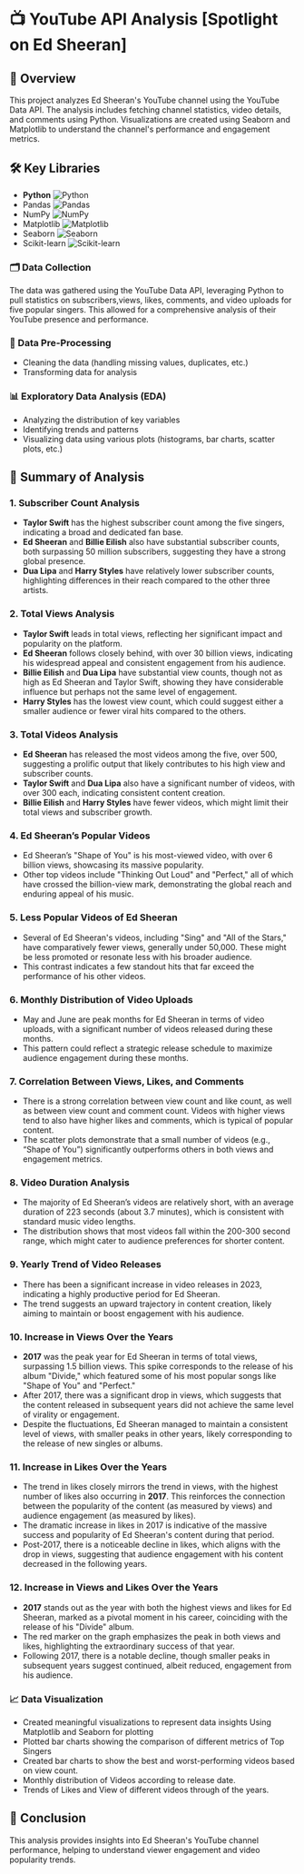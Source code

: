 # 📺 YouTube API Analysis  [Spotlight on Ed Sheeran]

## 📖 Overview
This project analyzes Ed Sheeran's YouTube channel using the YouTube Data API. The analysis includes fetching channel statistics, video details, and comments using Python. Visualizations are created using Seaborn and Matplotlib to understand the channel's performance and engagement metrics.

## 🛠 Key Libraries
  - **Python** ![Python](https://img.shields.io/badge/-Python-3776AB?style=flat-square&logo=python&logoColor=white)
  - Pandas ![Pandas](https://img.shields.io/badge/-Pandas-150458?style=flat-square&logo=pandas&logoColor=white)
  - NumPy ![NumPy](https://img.shields.io/badge/-NumPy-013243?style=flat-square&logo=numpy&logoColor=white)
  - Matplotlib ![Matplotlib](https://img.shields.io/badge/-Matplotlib-013243?style=flat-square&logo=matplotlib&logoColor=white)
  - Seaborn ![Seaborn](https://img.shields.io/badge/-Seaborn-3776AB?style=flat-square&logo=python&logoColor=white)
  - Scikit-learn ![Scikit-learn](https://img.shields.io/badge/-Scikit%20Learn-F7931E?style=flat-square&logo=scikit-learn&logoColor=white)

### 🗂️ Data Collection
The data was gathered using the YouTube Data API, leveraging Python to pull statistics on subscribers,views, likes, comments, and video uploads for five popular singers. This allowed for a comprehensive analysis of their YouTube presence and performance.

### 🔄 Data Pre-Processing
- Cleaning the data (handling missing values, duplicates, etc.)
- Transforming data for analysis

### 📊 Exploratory Data Analysis (EDA)
- Analyzing the distribution of key variables
- Identifying trends and patterns
- Visualizing data using various plots (histograms, bar charts, scatter plots, etc.)

## 📝 Summary of Analysis
### 1. Subscriber Count Analysis
- **Taylor Swift** has the highest subscriber count among the five singers, indicating a broad and dedicated fan base.
- **Ed Sheeran** and **Billie Eilish** also have substantial subscriber counts, both surpassing 50 million subscribers, suggesting they have a strong global presence.
- **Dua Lipa** and **Harry Styles** have relatively lower subscriber counts, highlighting differences in their reach compared to the other three artists.

### 2. Total Views Analysis
- **Taylor Swift** leads in total views, reflecting her significant impact and popularity on the platform.
- **Ed Sheeran** follows closely behind, with over 30 billion views, indicating his widespread appeal and consistent engagement from his audience.
- **Billie Eilish** and **Dua Lipa** have substantial view counts, though not as high as Ed Sheeran and Taylor Swift, showing they have considerable influence but perhaps not the same level of engagement.
- **Harry Styles** has the lowest view count, which could suggest either a smaller audience or fewer viral hits compared to the others.

### 3. Total Videos Analysis
- **Ed Sheeran** has released the most videos among the five, over 500, suggesting a prolific output that likely contributes to his high view and subscriber counts.
- **Taylor Swift** and **Dua Lipa** also have a significant number of videos, with over 300 each, indicating consistent content creation.
- **Billie Eilish** and **Harry Styles** have fewer videos, which might limit their total views and subscriber growth.

### 4. Ed Sheeran’s Popular Videos
- Ed Sheeran’s "Shape of You" is his most-viewed video, with over 6 billion views, showcasing its massive popularity.
- Other top videos include "Thinking Out Loud" and "Perfect," all of which have crossed the billion-view mark, demonstrating the global reach and enduring appeal of his music.

### 5. Less Popular Videos of Ed Sheeran
- Several of Ed Sheeran's videos, including "Sing" and "All of the Stars," have comparatively fewer views, generally under 50,000. These might be less promoted or resonate less with his broader audience.
- This contrast indicates a few standout hits that far exceed the performance of his other videos.

### 6. Monthly Distribution of Video Uploads
- May and June are peak months for Ed Sheeran in terms of video uploads, with a significant number of videos released during these months.
- This pattern could reflect a strategic release schedule to maximize audience engagement during these months.

### 7. Correlation Between Views, Likes, and Comments
- There is a strong correlation between view count and like count, as well as between view count and comment count. Videos with higher views tend to also have higher likes and comments, which is typical of popular content.
- The scatter plots demonstrate that a small number of videos (e.g., “Shape of You”) significantly outperforms others in both views and engagement metrics.

### 8. Video Duration Analysis
- The majority of Ed Sheeran’s videos are relatively short, with an average duration of 223 seconds (about 3.7 minutes), which is consistent with standard music video lengths.
- The distribution shows that most videos fall within the 200-300 second range, which might cater to audience preferences for shorter content.

### 9. Yearly Trend of Video Releases
- There has been a significant increase in video releases in 2023, indicating a highly productive period for Ed Sheeran.
- The trend suggests an upward trajectory in content creation, likely aiming to maintain or boost engagement with his audience.

### 10. Increase in Views Over the Years
- **2017** was the peak year for Ed Sheeran in terms of total views, surpassing 1.5 billion views. This spike corresponds to the release of his album "Divide," which featured some of his most popular songs like "Shape of You" and "Perfect."
- After 2017, there was a significant drop in views, which suggests that the content released in subsequent years did not achieve the same level of virality or engagement.
- Despite the fluctuations, Ed Sheeran managed to maintain a consistent level of views, with smaller peaks in other years, likely corresponding to the release of new singles or albums.

### 11. Increase in Likes Over the Years
- The trend in likes closely mirrors the trend in views, with the highest number of likes also occurring in **2017**. This reinforces the connection between the popularity of the content (as measured by views) and audience engagement (as measured by likes).
- The dramatic increase in likes in 2017 is indicative of the massive success and popularity of Ed Sheeran's content during that period.
- Post-2017, there is a noticeable decline in likes, which aligns with the drop in views, suggesting that audience engagement with his content decreased in the following years.

### 12. Increase in Views and Likes Over the Years
- **2017** stands out as the year with both the highest views and likes for Ed Sheeran, marked as a pivotal moment in his career, coinciding with the release of his "Divide" album.
- The red marker on the graph emphasizes the peak in both views and likes, highlighting the extraordinary success of that year.
- Following 2017, there is a notable decline, though smaller peaks in subsequent years suggest continued, albeit reduced, engagement from his audience.

### 📈 Data Visualization
- Created meaningful visualizations to represent data insights Using Matplotlib and Seaborn for plotting
- Plotted bar charts showing the comparison of different metrics of Top Singers
- Created bar charts to show the best and worst-performing videos based on view count.
- Monthly distribution of Videos according to release date.
- Trends of Likes and View of different videos through of the years.

## 📌 Conclusion
This analysis provides insights into Ed Sheeran's YouTube channel performance, helping to understand viewer engagement and video popularity trends.


